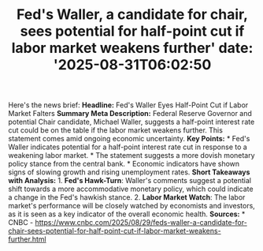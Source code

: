 ﻿---
title: "Fed's Waller, a candidate for chair, sees potential for half-point cut if labor market weakens further'
date: '2025-08-31T06:02:50"
category: "Markets"
summary: ""
slug: "feds waller a candidate for chair sees potential for halfpoi"
source_urls:
  - "https://www.cnbc.com/2025/08/29/feds-waller-a-candidate-for-chair-sees-potential-for-half-point-cut-if-labor-market-weakens-further.html"
seo:
  title: "Fed's Waller, a candidate for chair, sees potential for half-point cut if labor market weakens further | Hash n Hedge'
  description: '"
  keywords: ["news", "markets", "brief"]
---
Here's the news brief:  **Headline:** Fed's Waller Eyes Half-Point Cut if Labor Market Falters  **Summary Meta Description:** Federal Reserve Governor and potential Chair candidate, Michael Waller, suggests a half-point interest rate cut could be on the table if the labor market weakens further. This statement comes amid ongoing economic uncertainty.  **Key Points:**  * Fed's Waller indicates potential for a half-point interest rate cut in response to a weakening labor market. * The statement suggests a more dovish monetary policy stance from the central bank. * Economic indicators have shown signs of slowing growth and rising unemployment rates.  **Short Takeaways with Analysis:**  1. **Fed's Hawk-Turn**: Waller's comments suggest a potential shift towards a more accommodative monetary policy, which could indicate a change in the Fed's hawkish stance. 2. **Labor Market Watch**: The labor market's performance will be closely watched by economists and investors, as it is seen as a key indicator of the overall economic health.  **Sources:**  * CNBC - https://www.cnbc.com/2025/08/29/feds-waller-a-candidate-for-chair-sees-potential-for-half-point-cut-if-labor-market-weakens-further.html 
